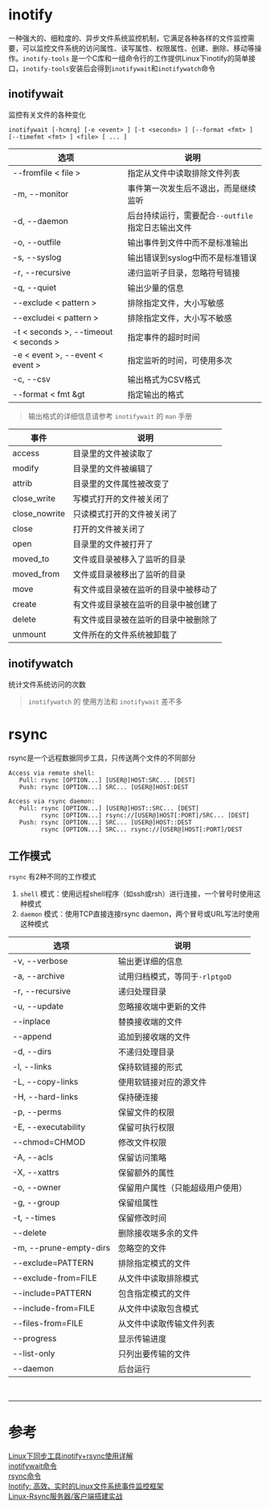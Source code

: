 # inotify
一种强大的、细粒度的、异步文件系统监控机制，它满足各种各样的文件监控需要，可以监控文件系统的访问属性、读写属性、权限属性、创建、删除、移动等操作。`inotify-tools` 是一个C库和一组命令行的工作提供Linux下inotify的简单接口，`inotify-tools`安装后会得到`inotifywait`和`inotifywatch`命令


## inotifywait
监控有关文件的各种变化

```
inotifywait [-hcmrq] [-e <event> ] [-t <seconds> ] [--format <fmt> ] [--timefmt <fmt> ] <file> [ ... ]
```

|选项 | 说明 |
|--- |--- |
|--fromfile &lt; file &gt; | 指定从文件中读取排除文件列表 |
|-m, --monitor | 事件第一次发生后不退出，而是继续监听 |       
|-d, --daemon | 后台持续运行，需要配合`--outfile`指定日志输出文件 |
|-o, --outfile | 输出事件到文件中而不是标准输出 |
|-s, --syslog | 输出错误到syslog中而不是标准错误 |
|-r, --recursive | 递归监听子目录，忽略符号链接 |
|-q, --quiet | 输出少量的信息 |
|--exclude &lt; pattern &gt; | 排除指定文件，大小写敏感 |
|--excludei &lt; pattern &gt; | 排除指定文件，大小写不敏感 |
|-t &lt; seconds &gt;, --timeout &lt; seconds &gt; | 指定事件的超时时间 |
|-e &lt; event &gt;, --event &lt; event &gt; | 指定监听的时间，可使用多次 |
|-c, --csv | 输出格式为CSV格式 |
|--format &lt; fmt &gt | 指定输出的格式 |
> 输出格式的详细信息请参考 `inotifywait` 的 `man` 手册

|事件 | 说明 |
|--- |--- |
|access | 目录里的文件被读取了 |
|modify | 目录里的文件被编辑了 |
|attrib | 目录里的文件属性被改变了 |
|close_write | 写模式打开的文件被关闭了 |
|close_nowrite | 只读模式打开的文件被关闭了 |
|close | 打开的文件被关闭了 |
|open | 目录里的文件被打开了 |
|moved_to | 文件或目录被移入了监听的目录 |
|moved_from | 文件或目录被移出了监听的目录 |
|move | 有文件或目录被在监听的目录中被移动了 |
|create | 有文件或目录被在监听的目录中被创建了 |
|delete | 有文件或目录被在监听的目录中被删除了 |
|unmount | 文件所在的文件系统被卸载了 |


## inotifywatch
统计文件系统访问的次数
> `inotifywatch` 的 使用方法和 `inotifywait` 差不多



# rsync
rsync是一个远程数据同步工具，只传送两个文件的不同部分

```
Access via remote shell:
   Pull: rsync [OPTION...] [USER@]HOST:SRC... [DEST]
   Push: rsync [OPTION...] SRC... [USER@]HOST:DEST

Access via rsync daemon:
   Pull: rsync [OPTION...] [USER@]HOST::SRC... [DEST]
         rsync [OPTION...] rsync://[USER@]HOST[:PORT]/SRC... [DEST]
   Push: rsync [OPTION...] SRC... [USER@]HOST::DEST
         rsync [OPTION...] SRC... rsync://[USER@]HOST[:PORT]/DEST
```


## 工作模式
`rsync` 有2种不同的工作模式

1. `shell` 模式：使用远程shell程序（如ssh或rsh）进行连接，一个冒号时使用这种模式
2. `daemon` 模式：使用TCP直接连接rsync daemon，两个冒号或URL写法时使用这种模式

|选项 | 说明 |
|--- |--- |
|-v, --verbose | 输出更详细的信息 |
|-a, --archive | 试用归档模式，等同于`-rlptgoD` |
|-r, --recursive | 递归处理目录 |
|-u, --update | 忽略接收端中更新的文件 |
|--inplace | 替换接收端的文件 | 
|--append | 追加到接收端的文件 |
|-d, --dirs | 不递归处理目录 |
|-l, --links | 保持软链接的形式 |
|-L, --copy-links | 使用软链接对应的源文件 |
|-H, --hard-links | 保持硬连接 |
|-p, --perms | 保留文件的权限 |
|-E, --executability  | 保留可执行权限 |
|--chmod=CHMOD | 修改文件权限 |
|-A, --acls | 保留访问策略 |
|-X, --xattrs | 保留额外的属性 |
|-o, --owner | 保留用户属性（只能超级用户使用）|
|-g, --group | 保留组属性 |
|-t, --times | 保留修改时间 |
|--delete | 删除接收端多余的文件 |
|-m, --prune-empty-dirs | 忽略空的文件 |
|--exclude=PATTERN | 排除指定模式的文件 |
|--exclude-from=FILE | 从文件中读取排除模式 |
|--include=PATTERN | 包含指定模式的文件 |
|--include-from=FILE | 从文件中读取包含模式 |
|--files-from=FILE | 从文件中读取传输文件列表 |
|--progress | 显示传输进度 |
|--list-only | 只列出要传输的文件 |
|--daemon | 后台运行 |
            

<br/>

---

# 参考

[Linux下同步工具inotify+rsync使用详解][1]  
[inotifywait命令][2]  
[rsync命令][3]  
[Inotify: 高效、实时的Linux文件系统事件监控框架][4]    
[Linux-Rsync服务器/客户端搭建实战][5]  

[1]: http://seanlook.com/2014/12/12/rsync_inotify_setup/index.html
[2]: http://man.linuxde.net/inotifywait
[3]: http://man.linuxde.net/rsync
[4]: http://www.infoq.com/cn/articles/inotify-linux-file-system-event-monitoring
[5]: http://www.cnblogs.com/JohnABC/p/6203524.html